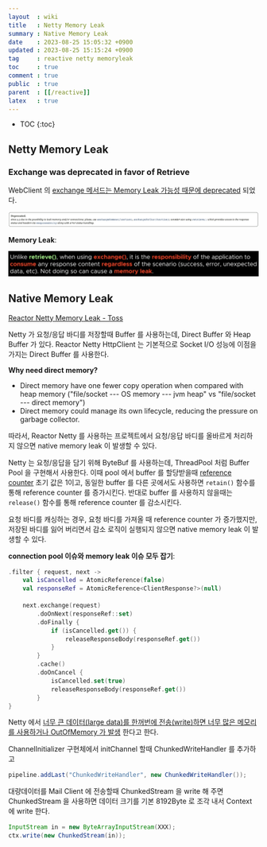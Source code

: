 ```yaml
---
layout  : wiki
title   : Netty Memory Leak
summary : Native Memory Leak
date    : 2023-08-25 15:05:32 +0900
updated : 2023-08-25 15:15:24 +0900
tag     : reactive netty memoryleak
toc     : true
comment : true
public  : true
parent  : [[/reactive]]
latex   : true
---
```

* TOC
{:toc}

## Netty Memory Leak

### Exchange was deprecated in favor of Retrieve

WebClient 의 [exchange 메서드는 Memory Leak 가능성 때문에 deprecated](https://docs.spring.io/spring-framework/docs/current/javadoc-api/org/springframework/web/reactive/function/client/WebClient.RequestHeadersSpec.html) 되었다.

![](/resource/wiki/reactive-netty-memory-leak/exchange-deprecated.png)

__Memory Leak__:

![](/resource/wiki/reactive-netty-memory-leak/memory-leak.png)

## Native Memory Leak

[Reactor Netty Memory Leak - Toss](https://toss.tech/article/reactor-netty-memory-leak)

Netty 가 요청/응답 바디를 저장할때 Buffer 를 사용하는데, Direct Buffer 와 Heap Buffer 가 있다.
Reactor Netty HttpClient 는 기본적으로 Socket I/O 성능에 이점을 가지는 Direct Buffer 를 사용한다.

__Why need direct memory?__
- Direct memory have one fewer copy operation when compared with heap memory ("file/socket --- OS memory --- jvm heap" vs "file/socket --- direct memory")
- Direct memory could manage its own lifecycle, reducing the pressure on garbage collector.

따라서, Reactor Netty 를 사용하는 프로젝트에서 요청/응답 바디를 올바르게 처리하지 않으면 native memory leak 이 발생할 수 있다.

Netty 는 요청/응답을 담기 위해 ByteBuf 를 사용하는데, ThreadPool 처럼 Buffer Pool 을 구현해서 사용한다.
이때 pool 에서 buffer 를 할당받을때 [reference counter](https://netty.io/wiki/reference-counted-objects.html) 초기 값은 1이고, 동일한 buffer 를 다른 곳에서도 사용하면 `retain()` 함수를 통해
reference counter 를 증가시킨다. 반대로 buffer 를 사용하지 않을때는 `release()` 함수를 통해 reference counter 를 감소시킨다.

요청 바디를 캐싱하는 경우, 요청 바디를 가져올 때 reference counter 가 증가했지만, 저장된 바디를 잃어 버리면서 감소 로직이 실행되지 않으면 native memory leak 이 발생할 수 있다.

__connection pool 이슈와 memory leak 이슈 모두 잡기__:

```kotlin
.filter { request, next ->
    val isCancelled = AtomicReference(false)
    val responseRef = AtomicReference<ClientResponse?>(null)
    
    next.exchange(request)
        .doOnNext(responseRef::set)
        .doFinally { 
            if (isCancelled.get()) {
                releaseResponseBody(responseRef.get())
            }
        }
        .cache()
        .doOnCancel { 
            isCancelled.set(true)
            releaseResponseBody(responseRef.get())
        }
}
```

Netty 에서 [너무 큰 데이터(large data)를 한꺼번에 전송(write)하면 너무 많은 메모리를 사용하거나 OutOfMemory 가 발생](https://hungrydiver.co.kr/bbs/detail/develop?id=7) 한다고 한다.

ChannelInitializer 구현체에서 initChannel 할때 ChunkedWriteHandler 를 추가하고

```java
pipeline.addLast("ChunkedWriteHandler", new ChunkedWriteHandler());
```

대량데이터를 Mail Client 에 전송할때 ChunkedStream 을 write 해 주면 ChunkedStream 을 사용하면 데이터 크기를 기본 8192Byte 로 조각 내서 Context 에 write 한다.

```java
InputStream in = new ByteArrayInputStream(XXX);
ctx.write(new ChunkedStream(in));
```
